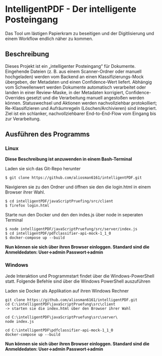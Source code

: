 # IntelligentPDF - Der intelligente Posteingang
Das Tool um lästigen Papierkram zu beseitigen und der Digitlisierung und einem Workflow endlich näher zu kommen.


## Beschreibung
Dieses Projekt ist ein „intelligenter Posteingang“ für Dokumente. Eingehende Dateien (z. B. aus einem Scanner-Ordner oder manuell hochgeladen) werden vom Backend an einen Klassifizierungs-Mock übergeben, der Metadaten und einen Confidence-Wert liefert. Abhängig vom Schwellenwert werden Dokumente automatisch verarbeitet oder landen in einer Review-Maske, in der Metadaten korrigiert, Confidence-Overrides gesetzt und die Verarbeitung manuell angestoßen werden können. Statuswechsel und Aktionen werden nachvollziehbar protokolliert; Re-Klassifizieren und Aufräumregeln (Löschen/Archivieren) sind integriert. Ziel ist ein schlanker, nachvollziehbarer End-to-End-Flow vom Eingang bis zur Verarbeitung.



## Ausführen des Programms
### Linux 
**Diese Beschreibung ist anzuwenden in einem Bash-Terminal**

Laden sie sich das Git-Repo herunter
```
$ git clone https://github.com/aliosman6161/intelligentPDF.git
```

Navigieren sie zu den Ordner und öffnen sie den die login.html in einem Browser ihrer Wahl.
```
$ cd intelligentPDF/javaScriptPruefing/src/client
$ firefox login.html
```

Starte nun den Docker und den den indes.js über node in seperaten Terminal

```
$ node intelligentPDF/javaScriptPruefung/src/server/index.js
$ cd intelligentPDF/pdfclassifier-api-mock-1_1_0
$ docker-compose up --build
```

**Nun können sie sich über ihren Browser einloggen. Standard sind die Anmeldedaten: User->admin Passwort->admin**

### Windows

Jede Interaktion und Programmstart findet über die Windows-PowerShell statt.
Folgende Befehle sind über die Windows PowerShell auszuführen


Laden sie Docker als Applikation auf ihren Windows Rechner
```
git clone https://github.com/aliosman6161/intelligentPDF.git
cd C:\intelligentPDF\javaScriptPruefung\src\client
-> starten sie die index.html über den Browser ihrer Wahl

cd C:\intelligentPDF\javaScriptPruefung\src\server\
node index.js

cd C:\intelligentPDF\pdfclassifier-api-mock-1_1_0
docker-compose up --build
```

**Nun können sie sich über ihren Browser einloggen. Standard sind die Anmeldedaten: User->admin Passwort->admin**
